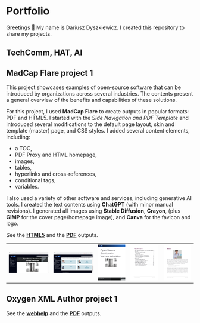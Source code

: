 # Portfolio
Greetings 👋 My name is Dariusz Dyszkiewicz. I created this repository to share my projects.

## TechComm, HAT, AI

## MadCap Flare project 1
This project showcases examples of open-source software that can be introduced by organizations across several industries. The contents present a general overview of the benefits and capabilities of these solutions.

For this project, I used __MadCap Flare__ to create outputs in popular formats: PDF and HTML5. I started with the _Side Navigation and PDF Template_ and introduced several modifications to the default page layout, skin and template (master) page, and CSS styles. I added several content elements, including:
* a TOC,
* PDF Proxy and HTML homepage,
* images,
* tables,
* hyperlinks and cross-references,
* conditional tags,
* variables.

I also used a variety of other software and services, including generative AI tools. I created the text contents using __ChatGPT__ (with minor manual revisions). I generated all images using __Stable Diffusion__, __Crayon__, (plus __GIMP__ for the cover page/homepage image), and __Canva__ for the favicon and logo.

See the [__HTML5__](https://ddyszkiewicz.github.io/MadCap-Flare-project-1-HTML-preview/) and the [__PDF__](https://raw.githubusercontent.com/ddyszkiewicz/portfolio/main/MadCap%20Flare%20project%201/PDF/Open%20Source%20Solutions%20in%20Various%20Industries.pdf) outputs.

<table style="border: none;"> 
<tr> 
<td style="border: none;"><img src="images/MadCap1-1.png" alt=""></td> 
<td style="border: none;"><img src="images/MadCap1-2.png"></td> 
<td style="border: none;"><img src="images/MadCap1-3.png" alt=""></td> 
<td style="border: none;"><img src="images/MadCap1-4.png"></td> 
<td style="border: none;"><img src="images/MadCap1-5.png" alt=""></td> 
</tr> 
</table>

## Oxygen XML Author project 1

See the [__webhelp__](https://ddyszkiewicz.github.io/ddyszkiewicz-Oxygen-project-1-webhelp-preview/) and the [__PDF__](https://raw.githubusercontent.com/ddyszkiewicz/portfolio/main/Oxygen%20XML%20Author%20project%201/PDF/DayDial%20User%20Guide.pdf) outputs.